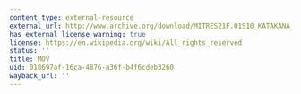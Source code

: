 ```yaml
---
content_type: external-resource
external_url: http://www.archive.org/download/MITRES21F.01S10_KATAKANA_EXERCISES/3c3.mov
has_external_license_warning: true
license: https://en.wikipedia.org/wiki/All_rights_reserved
status: ''
title: MOV
uid: 018697af-16ca-4876-a36f-b4f6cdeb3260
wayback_url: ''
---
```

